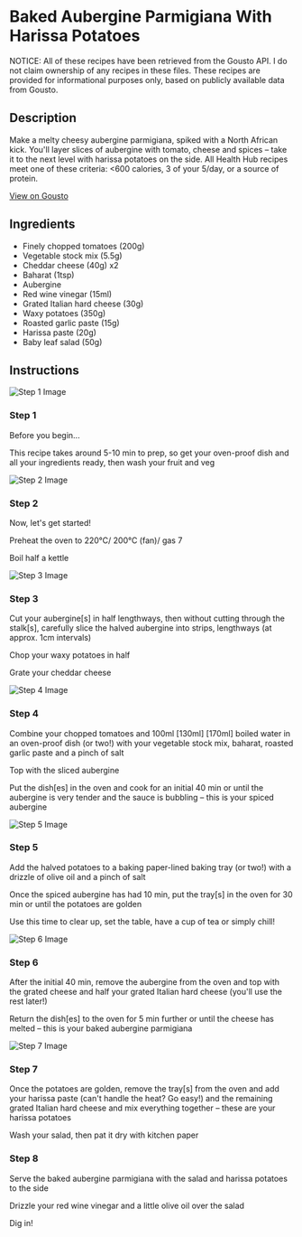 # Baked Aubergine Parmigiana With Harissa Potatoes

NOTICE: All of these recipes have been retrieved from the Gousto API. I do not claim ownership of any recipes in these files. These recipes are provided for informational purposes only, based on publicly available data from Gousto.

## Description

Make a melty cheesy aubergine parmigiana, spiked with a North African kick. You'll layer slices of aubergine with tomato, cheese and spices – take it to the next level with harissa potatoes on the side. All Health Hub recipes meet one of these criteria: <600 calories, 3 of your 5/day, or a source of protein.

[View on Gousto](https://www.gousto.co.uk/recipes/cookbook/baked-graffiti-aubergine-parmigiana-with-harissa-potatoes)

## Ingredients

- Finely chopped tomatoes (200g)
- Vegetable stock mix (5.5g)
- Cheddar cheese (40g) x2
- Baharat (1tsp)
- Aubergine
- Red wine vinegar (15ml)
- Grated Italian hard cheese (30g)
- Waxy potatoes (350g)
- Roasted garlic paste (15g)
- Harissa paste (20g)
- Baby leaf salad (50g)

## Instructions

![Step 1 Image](https://production-media.gousto.co.uk/cms/recipe-step-image/Admin-10mm-Step-1-1654617273656-x200.jpg)

### Step 1

Before you begin...

This recipe takes around 5-10 min to prep, so get your oven-proof dish and all your ingredients ready, then wash your fruit and veg

![Step 2 Image](https://production-media.gousto.co.uk/cms/recipe-step-image/step-2-1654617350935-x200.jpg)

### Step 2

Now, let's get started!

Preheat the oven to 220°C/ 200°C (fan)/ gas 7

Boil half a kettle

![Step 3 Image](https://production-media.gousto.co.uk/cms/recipe-step-image/step-3-1654617350789-x200.jpg)

### Step 3

Cut your aubergine[s] in half lengthways, then without cutting through the stalk[s], carefully slice the halved aubergine into strips, lengthways (at approx. 1cm intervals)

Chop your waxy potatoes in half

Grate your cheddar cheese

![Step 4 Image](https://production-media.gousto.co.uk/cms/recipe-step-image/step-4-1654617389697-x200.jpg)

### Step 4

Combine your chopped tomatoes and 100ml <span class="text-purple">[130ml]</span> <span class="text-danger">[170ml]</span> boiled water in an oven-proof dish (or two!) with your vegetable stock mix, baharat, roasted garlic paste and a pinch of salt

Top with the sliced aubergine

Put the dish[es] in the oven and cook for an initial 40 min or until the aubergine is very tender and the sauce is bubbling – this is your spiced aubergine

![Step 5 Image](https://production-media.gousto.co.uk/cms/recipe-step-image/step-5-1654617400911-x200.jpg)

### Step 5

Add the halved potatoes to a baking paper-lined baking tray (or two!) with a drizzle of olive oil and a pinch of salt

Once the spiced aubergine has had 10 min, put the tray[s] in the oven for 30 min or until the potatoes are golden

Use this time to clear up, set the table, have a cup of tea or simply chill!

![Step 6 Image](https://production-media.gousto.co.uk/cms/recipe-step-image/step-6-1654617411731-x200.jpg)

### Step 6

After the initial 40 min, remove the aubergine from the oven and top with the grated cheese and half your grated Italian hard cheese (you'll use the rest later!)

Return the dish[es] to the oven for 5 min further or until the cheese has melted – this is your baked aubergine parmigiana

![Step 7 Image](https://production-media.gousto.co.uk/cms/recipe-step-image/step-7-1654617428659-x200.jpg)

### Step 7

Once the potatoes are golden, remove the tray[s] from the oven and add your harissa paste (can't handle the heat? Go easy!) and the remaining grated Italian hard cheese and mix everything together – these are your harissa potatoes

Wash your salad, then pat it dry with kitchen paper

### Step 8

Serve the baked aubergine parmigiana with the salad and harissa potatoes to the side

Drizzle your red wine vinegar and a little olive oil over the salad

Dig in!

